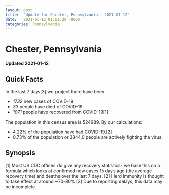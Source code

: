 ```yaml
---
layout: post
title:  "Update for Chester, Pennsylvania - 2021-01-12"
date:   2021-01-12 01:01:29 -0600
categories: Pennsylvania
---
```


# Chester, Pennsylvania
#### Updated 2021-01-12

## Quick Facts

In the last 7 days[3] we project there have been
- *1732* new cases of COVID-19
- *33* people have died of COVID-19
- *1071* people have recovered from COVID-19[1]

The population in this census area is 524989. By our calculations:
- 4.22% of the population have had COVID-19.[2]
- 0.73% of the population or 3844.0 people are actively fighting the virus.

## Synopsis




[1] Most US CDC offices do give any recovery statistics- we base this on a formula which looks at confirmed new cases
15 days ago (the average recovery time) and deaths over the last 7 days.
[2] Herd Immunity is thought to take effect at around ~70-80%
[3] Due to reporting delays, this data may be incomplete. 
    